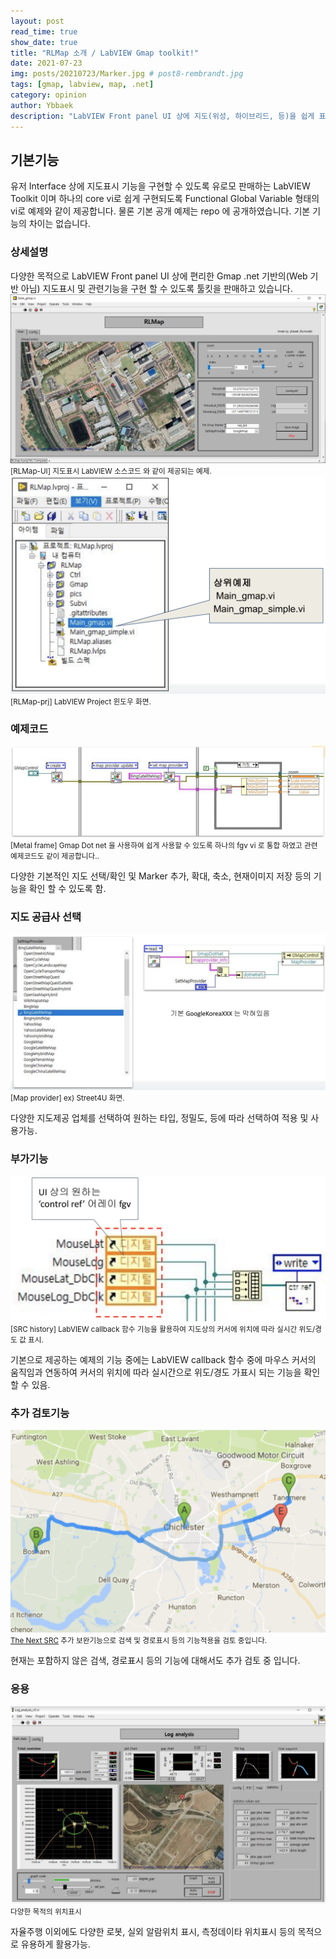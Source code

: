 ```yaml
---
layout: post
read_time: true
show_date: true
title: "RLMap 소개 / LabVIEW Gmap toolkit!"
date: 2021-07-23
img: posts/20210723/Marker.jpg # post8-rembrandt.jpg
tags: [gmap, labview, map, .net]
category: opinion
author: Ybbaek
description: "LabVIEW Front panel UI 상에 지도(위성, 하이브리드, 등)을 쉽게 표시하고 경로 설정등을 할 수 있는 vi"
---
```

## 기본기능
유저 Interface 상에 지도표시 기능을 구현할 수 있도록 유로모 판매하는 LabVIEW Toolkit 이며 하나의 core vi로 쉽게 구현되도록 Functional Global Variable 형태의 vi로 예제와 같이 제공합니다. 물론 기본 공개 예제는 repo 에 공개하였습니다. 기본 기능의 차이는 없습니다.

### 상세설명
다양한 목적으로 LabVIEW Front panel UI 상에 편리한 Gmap .net 기반의(Web 기반 아님) 지도표시 및 관련기능을 구현 할 수 있도록 툴킷을 판매하고 있습니다.
![RLMap-UI](./assets/img/posts/20210723/RLMap_Main.png)
<small>[RLMap-UI] 지도표시 LabVIEW 소스코드 와 같이 제공되는 예제.</small>
![RLMap-prj](./assets/img/posts/20210723/project.png)
<small>[RLMap-prj] LabVIEW Project 윈도우 화면.</small>

### 예제코드
![Block-diagram](./assets/img/posts/20210723/RLMap-Blockdiagram.png)
<small>[Metal frame] Gmap Dot net 을 사용하여 쉽게 사용할 수 있도록 하나의 fgv vi 로 통합 하였고 관련 예제코드도 같이 제공합니다..</small>

다양한 기본적인 지도 선택/확인 및 Marker 추가, 확대, 축소, 현재이미지 저장 등의 기능을 확인 할 수 있도록 함.

### 지도 공급사 선택
![Map provider](./assets/img/posts/20210723/map-provider.png)
<small>[Map provider] ex) Street4U 화면.</small>

다양한 지도제공 업체를 선택하여 원하는 타입, 정밀도, 등에 따라 선택하여 적용 및 사용가능.

### 부가기능
![SRC history](./assets/img/posts/20210723/callback.png)
<small>[SRC history] LabVIEW callback 함수 기능을 활용하여 지도상의 커서에 위치에 따라 실시간 위도/경도 값 표시.</small>

기본으로 제공하는 예제의 기능 중에는 LabVIEW callback 함수 중에 마우스 커서의 움직임과 연동하여 커서의 위치에 따라 실시간으로 위도/경도 가표시 되는 기능을 확인 할 수 있음.

### 추가 검토기능
![The Next SRC](./assets/img/posts/20210723/route.png)
<small>[The Next SRC](https://github.com/yunbum/SRC) 추가 보완기능으로 검색 및 경로표시 등의 기능적용을 검토 중입니다.</small>

현재는 포함하지 않은 검색, 경로표시 등의 기능에 대해서도 추가 검토 중 입니다.

### 응용
![cartpole](./assets/img/posts/20210723/log-analysis.png)
<small>다양한 목적의 위치표시 </small>

자율주행 이외에도 다양한 로봇, 실외 알람위치 표시, 측정데이타 위치표시 등의 목적으로 유용하게 활용가능.